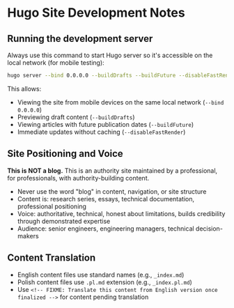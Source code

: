 # Hugo Site Development Notes

## Running the development server

Always use this command to start Hugo server so it's accessible on the local network (for mobile testing):

```bash
hugo server --bind 0.0.0.0 --buildDrafts --buildFuture --disableFastRender
```

This allows:
- Viewing the site from mobile devices on the same local network (`--bind 0.0.0.0`)
- Previewing draft content (`--buildDrafts`)
- Viewing articles with future publication dates (`--buildFuture`)
- Immediate updates without caching (`--disableFastRender`)

## Site Positioning and Voice

**This is NOT a blog.** This is an authority site maintained by a professional, for professionals, with authority-building content.

- Never use the word "blog" in content, navigation, or site structure
- Content is: research series, essays, technical documentation, professional positioning
- Voice: authoritative, technical, honest about limitations, builds credibility through demonstrated expertise
- Audience: senior engineers, engineering managers, technical decision-makers

## Content Translation

- English content files use standard names (e.g., `_index.md`)
- Polish content files use `.pl.md` extension (e.g., `_index.pl.md`)
- Use `<!-- FIXME: Translate this content from English version once finalized -->` for content pending translation
